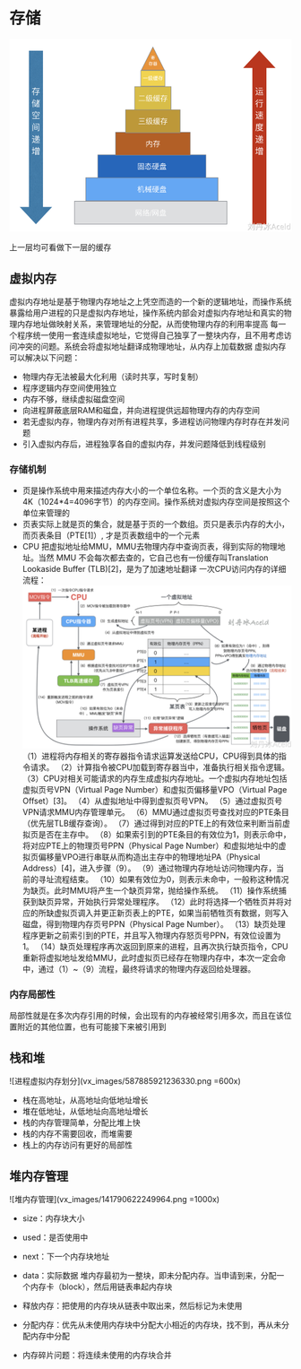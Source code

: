 # 存储
![存储金字塔](vx_images/365822917239781.png)

上一层均可看做下一层的缓存
## 虚拟内存
虚拟内存地址是基于物理内存地址之上凭空而造的一个新的逻辑地址，而操作系统暴露给用户进程的只是虚拟内存地址，操作系统内部会对虚拟内存地址和真实的物理内存地址做映射关系，来管理地址的分配，从而使物理内存的利用率提高
每一个程序统一使用一套连续虚拟地址，它觉得自己独享了一整块内存，且不用考虑访问冲突的问题。系统会将虚拟地址翻译成物理地址，从内存上加载数据
虚拟内存可以解决以下问题：
* 物理内存无法被最大化利用（读时共享，写时复制）
* 程序逻辑内存空间使用独立
* 内存不够，继续虚拟磁盘空间
* 向进程屏蔽底层RAM和磁盘，并向进程提供远超物理内存的内存空间
* 若无虚拟内存，物理内存对所有进程共享，多进程访问物理内存时存在并发问题
* 引入虚拟内存后，进程独享各自的虚拟内存，并发问题降低到线程级别
### 存储机制
* 页是操作系统中用来描述内存大小的一个单位名称。一个页的含义是大小为4K（1024*4=4096字节）的内存空间。操作系统对虚拟内存空间是按照这个单位来管理的
* 页表实际上就是页的集合，就是基于页的一个数组。页只是表示内存的大小，而页表条目（PTE[1]）, 才是页表数组中的一个元素
* CPU 把虚拟地址给MMU，MMU去物理内存中查询页表，得到实际的物理地址。当然 MMU 不会每次都去查的，它自己也有一份缓存叫Translation Lookaside Buffer (TLB)[2]，是为了加速地址翻译
一次CPU访问内存的详细流程：
![CPU访问内存流程](vx_images/399793517236336.png)
（1）进程将内存相关的寄存器指令请求运算发送给CPU，CPU得到具体的指令请求。
（2）计算指令被CPU加载到寄存器当中，准备执行相关指令逻辑。
（3）CPU对相关可能请求的内存生成虚拟内存地址。一个虚拟内存地址包括虚拟页号VPN（Virtual Page Number）和虚拟页偏移量VPO（Virtual Page Offset）[3]。
（4）从虚拟地址中得到虚拟页号VPN。
（5）通过虚拟页号VPN请求MMU内存管理单元。
（6）MMU通过虚拟页号查找对应的PTE条目（优先层TLB缓存查询）。
（7）通过得到对应的PTE上的有效位来判断当前虚拟页是否在主存中。
（8）如果索引到的PTE条目的有效位为1，则表示命中，将对应PTE上的物理页号PPN（Physical Page Number）和虚拟地址中的虚拟页偏移量VPO进行串联从而构造出主存中的物理地址PA（Physical Address）[4]，进入步骤（9）。
（9）通过物理内存地址访问物理内存，当前的寻址流程结束。
（10）如果有效位为0，则表示未命中，一般称这种情况为缺页。此时MMU将产生一个缺页异常，抛给操作系统。
（11）操作系统捕获到缺页异常，开始执行异常处理程序。
（12）此时将选择一个牺牲页并将对应的所缺虚拟页调入并更正新页表上的PTE，如果当前牺牲页有数据，则写入磁盘，得到物理内存页号PPN（Physical Page Number）。
（13）缺页处理程序更新之前索引到的PTE，并且写入物理内存怒页号PPN，有效位设置为1。
（14）缺页处理程序再次返回到原来的进程，且再次执行缺页指令，CPU重新将虚拟地址发给MMU，此时虚拟页已经存在物理内存中，本次一定会命中，通过（1）~（9）流程，最终将请求的物理内存返回给处理器。
### 内存局部性
局部性就是在多次内存引用的时候，会出现有的内存被经常引用多次，而且在该位置附近的其他位置，也有可能接下来被引用到
## 栈和堆
![进程虚拟内存划分](vx_images/587885921236330.png =600x)

* 栈在高地址，从高地址向低地址增长
* 堆在低地址，从低地址向高地址增长
* 栈的内存管理简单，分配比堆上快
* 栈的内存不需要回收，而堆需要
* 栈上的内存访问有更好的局部性
## 堆内存管理
![堆内存管理](vx_images/141790622249964.png =1000x)

* size：内存块大小
* used：是否使用中
* next：下一个内存块地址
* data：实际数据
堆内存最初为一整块，即未分配内存。当申请到来，分配一个内存卡（block），然后用链表串起内存块

* 释放内存：把使用的内存块从链表中取出来，然后标记为未使用
* 分配内存：优先从未使用内存块中分配大小相近的内存块，找不到，再从未分配内存中分配
* 内存碎片问题：将连续未使用的内存块合并